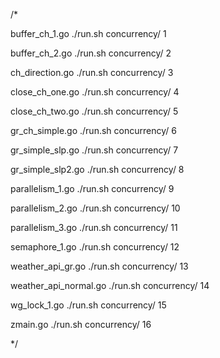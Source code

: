 /*

 buffer_ch_1.go
 ./run.sh concurrency/ 1

 buffer_ch_2.go
 ./run.sh concurrency/ 2

 ch_direction.go
 ./run.sh concurrency/ 3

 close_ch_one.go
 ./run.sh concurrency/ 4

 close_ch_two.go
 ./run.sh concurrency/ 5

 gr_ch_simple.go
 ./run.sh concurrency/ 6

 gr_simple_slp.go
 ./run.sh concurrency/ 7

 gr_simple_slp2.go
 ./run.sh concurrency/ 8

 parallelism_1.go
 ./run.sh concurrency/ 9

 parallelism_2.go
 ./run.sh concurrency/ 10

 parallelism_3.go
 ./run.sh concurrency/ 11

 semaphore_1.go
 ./run.sh concurrency/ 12

 weather_api_gr.go
 ./run.sh concurrency/ 13

 weather_api_normal.go
 ./run.sh concurrency/ 14

 wg_lock_1.go
 ./run.sh concurrency/ 15

 zmain.go
 ./run.sh concurrency/ 16

*/
